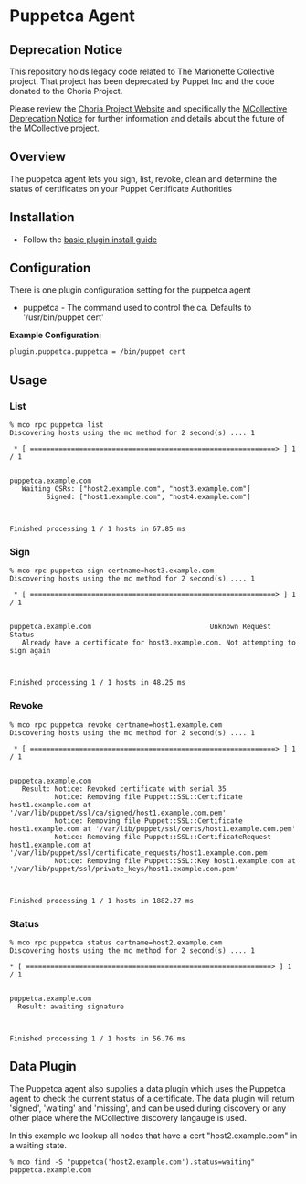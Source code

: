 Puppetca Agent
==============

## Deprecation Notice

This repository holds legacy code related to The Marionette Collective project.  That project has been deprecated by Puppet Inc and the code donated to the Choria Project.

Please review the [Choria Project Website](https://choria.io) and specifically the [MCollective Deprecation Notice](https://choria.io/mcollective) for further information and details about the future of the MCollective project.

## Overview

The puppetca agent lets you sign, list, revoke, clean and determine the status of certificates on your
Puppet Certificate Authorities

## Installation
 * Follow the [basic plugin install guide](http://projects.puppetlabs.com/projects/mcollective-plugins/wiki/InstalingPlugins)

## Configuration

There is one plugin configuration setting for the puppetca agent

 * puppetca - The command used to control the ca. Defaults to '/usr/bin/puppet cert'

__Example Configuration:__

    plugin.puppetca.puppetca = /bin/puppet cert

## Usage

### List

    % mco rpc puppetca list
    Discovering hosts using the mc method for 2 second(s) .... 1

     * [ ============================================================> ] 1 / 1


    puppetca.example.com
       Waiting CSRs: ["host2.example.com", "host3.example.com"]
             Signed: ["host1.example.com", "host4.example.com"]



    Finished processing 1 / 1 hosts in 67.85 ms

### Sign

    % mco rpc puppetca sign certname=host3.example.com
    Discovering hosts using the mc method for 2 second(s) .... 1

     * [ ============================================================> ] 1 / 1


    puppetca.example.com                             Unknown Request Status
       Already have a certificate for host3.example.com. Not attempting to sign again



    Finished processing 1 / 1 hosts in 48.25 ms

### Revoke

    % mco rpc puppetca revoke certname=host1.example.com
    Discovering hosts using the mc method for 2 second(s) .... 1

     * [ ============================================================> ] 1 / 1


    puppetca.example.com
       Result: Notice: Revoked certificate with serial 35
               Notice: Removing file Puppet::SSL::Certificate host1.example.com at '/var/lib/puppet/ssl/ca/signed/host1.example.com.pem'
               Notice: Removing file Puppet::SSL::Certificate host1.example.com at '/var/lib/puppet/ssl/certs/host1.example.com.pem'
               Notice: Removing file Puppet::SSL::CertificateRequest host1.example.com at '/var/lib/puppet/ssl/certificate_requests/host1.example.com.pem'
               Notice: Removing file Puppet::SSL::Key host1.example.com at '/var/lib/puppet/ssl/private_keys/host1.example.com.pem'



    Finished processing 1 / 1 hosts in 1882.27 ms

### Status

    % mco rpc puppetca status certname=host2.example.com
    Discovering hosts using the mc method for 2 second(s) .... 1

    * [ ============================================================> ] 1 / 1


    puppetca.example.com
      Result: awaiting signature



    Finished processing 1 / 1 hosts in 56.76 ms

## Data Plugin

The Puppetca agent also supplies a data plugin which uses the Puppetca agent to check the current status of a
certificate. The data plugin will return 'signed', 'waiting' and 'missing', and can be used during discovery
or any other place where the MCollective discovery langauge is used.

In this example we lookup all nodes that have a cert "host2.example.com" in a waiting state.

    % mco find -S "puppetca('host2.example.com').status=waiting"
    puppetca.example.com
